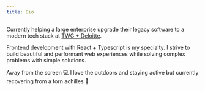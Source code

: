 ```yaml
---
title: Bio
---
```


Currently helping a large enterprise upgrade their legacy software to a modern tech stack at <a href="https://twg.io/" target="_blank">TWG + Deloitte</a>.

Frontend development with <span class="react">React + Typescript</span> is my specialty. I strive to build beautiful and performant web experiences while solving complex problems with simple solutions.

Away from the screen 💻 I love the outdoors and staying active but currently recovering from a torn achilles 🩼

